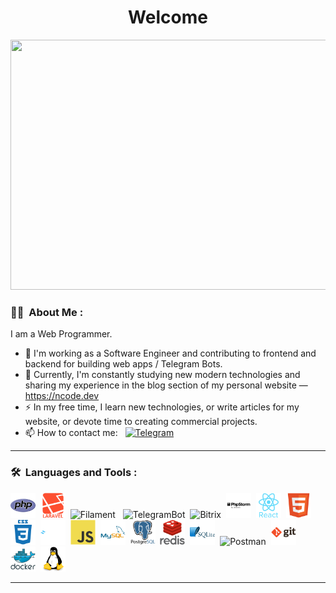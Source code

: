 <h1 align="center">Welcome</h1>

<p align="center"><img src="https://64.media.tumblr.com/5f9b47dbba8f9d0835879bce42867a8c/5954a2883146bb38-80/s540x810/e7fc45c7eb2d67df0c9bd3330d0848b039ec9385.gif" width="600" height="400"  /></p>

### :man_technologist: &nbsp;About Me :

I am a Web Programmer.

- 🔭 I'm working as a Software Engineer and contributing to frontend and backend for building web apps / Telegram Bots.
- 🌱 Currently, I'm constantly studying new modern technologies and sharing my experience in the blog section of my personal website — https://ncode.dev
- ⚡ In my free time, I learn new technologies, or write articles for my website, or devote time to creating commercial projects.
- 📫 How to contact me: &nbsp; [![Telegram](https://img.shields.io/badge/-telegram-red?color=white&logo=telegram&logoColor=blue)](https://t.me/voidvn)
---

### 🛠 &nbsp;Languages and Tools :

<p>
<img src="https://github.com/devicons/devicon/blob/master/icons/php/php-original.svg" title="Php" alt="Php" width="40" height="40"/>&nbsp;
<img src="https://github.com/devicons/devicon/blob/master/icons/laravel/laravel-plain-wordmark.svg" title="Laravel" alt="Laravel" width="40" height="40"/>&nbsp;
<img src="https://avatars.githubusercontent.com/u/64450473?v=4" title="Filament" alt="Filament" width="40" height="40"/>&nbsp;&nbsp;
<img src="https://raw.githubusercontent.com/php-telegram-bot/assets/master/logo/512px/logo_plain.png" title="TelegramBot" alt="TelegramBot" width="40" height="40"/>&nbsp;
<img src="https://upload.wikimedia.org/wikipedia/ru/thumb/5/51/1c_bitrix_logo.svg/1024px-1c_bitrix_logo.svg.png" title="Bitrix" alt="Bitrix" width="40" height="40"/>&nbsp;
<img src="https://github.com/devicons/devicon/blob/master/icons/phpstorm/phpstorm-plain-wordmark.svg" title="PhpStorm" alt="PhpStorm" width="40" height="40"/>&nbsp;
<img src="https://github.com/devicons/devicon/blob/master/icons/react/react-original-wordmark.svg" title="React" alt="React" width="40" height="40"/>&nbsp;
<img src="https://github.com/devicons/devicon/blob/master/icons/html5/html5-original.svg" title="HTML5" alt="HTML" width="40" height="40"/>&nbsp;
<img src="https://github.com/devicons/devicon/blob/master/icons/css3/css3-plain-wordmark.svg"  title="CSS3" alt="CSS" width="40" height="40"/>&nbsp;
<img src="https://github.com/devicons/devicon/blob/master/icons/tailwindcss/tailwindcss-original-wordmark.svg"  title="Tailwindcss" alt="Tailwindcss" width="40" height="40"/>&nbsp;
<img src="https://github.com/devicons/devicon/blob/master/icons/javascript/javascript-original.svg" title="JavaScript" alt="JavaScript" width="40" height="40"/>&nbsp;
<img src="https://github.com/devicons/devicon/blob/master/icons/mysql/mysql-original-wordmark.svg" title="MySQL"  alt="MySQL" width="40" height="40"/>&nbsp;
<img src="https://github.com/devicons/devicon/blob/master/icons/postgresql/postgresql-original-wordmark.svg" title="Postgresql"  alt="Postgresql" width="40" height="40"/>&nbsp;
<img src="https://github.com/devicons/devicon/blob/master/icons/redis/redis-original-wordmark.svg" title="Redis"  alt="Redis" width="40" height="40"/>&nbsp;
<img src="https://github.com/devicons/devicon/blob/master/icons/sqlite/sqlite-original-wordmark.svg" title="sqlite"  alt="sqlite" width="40" height="40"/>&nbsp;
<img src="https://www.vectorlogo.zone/logos/getpostman/getpostman-icon.svg" title="Postman"  alt="Postman" width="40" height="40"/>&nbsp;
<img src="https://github.com/devicons/devicon/blob/master/icons/git/git-original-wordmark.svg" title="Git" alt="Git" width="40" height="40"/>&nbsp;
<img src="https://github.com/devicons/devicon/blob/master/icons/docker/docker-original-wordmark.svg" title="Docker" alt="Docker" width="40" height="40"/>&nbsp;
<img src="https://github.com/devicons/devicon/blob/master/icons/linux/linux-original.svg" title="Linux" alt="Linux" width="40" height="40"/>&nbsp;
</p>

---